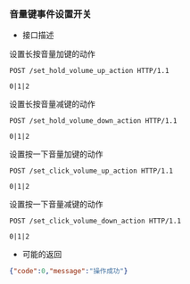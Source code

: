 ### 音量键事件设置开关

- 接口描述

设置长按音量加键的动作
```
POST /set_hold_volume_up_action HTTP/1.1

0|1|2
```
设置长按音量减键的动作
```
POST /set_hold_volume_down_action HTTP/1.1

0|1|2
```
设置按一下音量加键的动作
```
POST /set_click_volume_up_action HTTP/1.1

0|1|2
```
设置按一下音量减键的动作
```
POST /set_click_volume_down_action HTTP/1.1

0|1|2
```

- 可能的返回

```json
{"code":0,"message":"操作成功"}
```
